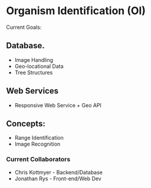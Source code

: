 # Organism Identification (OI)

Current Goals:

## Database.
* Image Handling
* Geo-locational Data
* Tree Structures

## Web Services
* Responsive Web Service + Geo API

## Concepts:
* Range Identification
* Image Recognition

### Current Collaborators
* Chris Kottmyer - Backend/Database
* Jonathan Rys - Front-end/Web Dev
